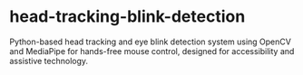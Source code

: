 # head-tracking-blink-detection
Python-based head tracking and eye blink detection system using OpenCV and MediaPipe for hands-free mouse control, designed for accessibility and assistive technology.
